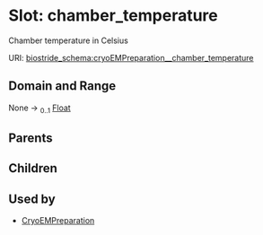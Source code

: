
# Slot: chamber_temperature

Chamber temperature in Celsius

URI: [biostride_schema:cryoEMPreparation__chamber_temperature](https://w3id.org/biostride/schema/cryoEMPreparation__chamber_temperature)


## Domain and Range

None &#8594;  <sub>0..1</sub> [Float](types/Float.md)

## Parents


## Children


## Used by

 * [CryoEMPreparation](CryoEMPreparation.md)

